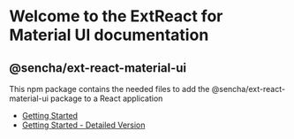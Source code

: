 # Welcome to the ExtReact for Material UI documentation

## @sencha/ext-react-material-ui

This npm package contains the needed files to add the @sencha/ext-react-material-ui package to a React application
- [Getting Started](https://github.com/sencha/ext-react/blob/ext-react-7.2.1/packages/ext-react-material-ui/guides/ExtReact_for_Material-UI_GETTING_STARTED.md)
- [Getting Started - Detailed Version](https://github.com/sencha/ext-react/blob/ext-react-7.2.1/packages/ext-react-material-ui/guides/ExtReact_for_Material-UI_GETTING_STARTED_DETAILED.md)